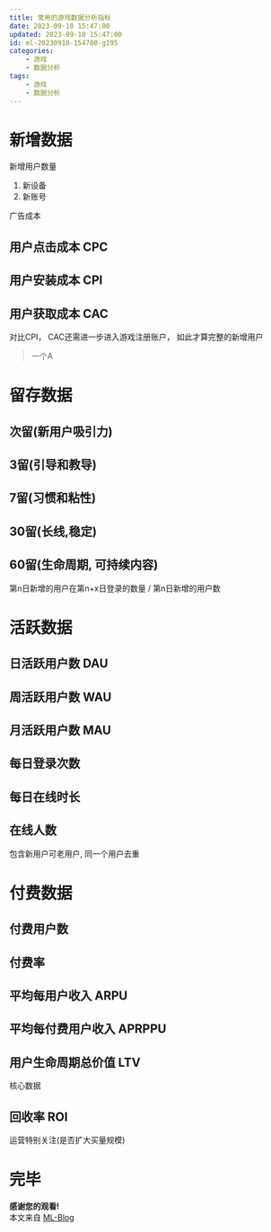 ```yaml
---
title: 常用的游戏数据分析指标
date: 2023-09-10 15:47:00
updated: 2023-09-10 15:47:00
id: ml-20230910-154700-g195
categories:
	- 游戏
	- 数据分析
tags: 
	- 游戏
	- 数据分析
---
```





<!--more-->

# 新增数据

新增用户数量
1. 新设备
2. 新账号

广告成本

## 用户点击成本 CPC

## 用户安装成本 CPI

## 用户获取成本 CAC

对比CPI， CAC还需进一步进入游戏注册账户， 如此才算完整的新增用户

> 一个A

# 留存数据

## 次留(新用户吸引力)

## 3留(引导和教导)

## 7留(习惯和粘性)

## 30留(长线,稳定)

## 60留(生命周期, 可持续内容)

第n日新增的用户在第n+x日登录的数量 / 第n日新增的用户数

# 活跃数据

## 日活跃用户数 DAU

## 周活跃用户数 WAU

## 月活跃用户数 MAU

## 每日登录次数

## 每日在线时长

## 在线人数


包含新用户可老用户, 同一个用户去重

# 付费数据

## 付费用户数

## 付费率

## 平均每用户收入 ARPU

## 平均每付费用户收入 APRPPU

## 用户生命周期总价值 LTV

核心数据

## 回收率 ROI

运营特别关注(是否扩大买量规模)

# 完毕

**感谢您的观看!**  
本文来自 [ML-Blog][ML-Blog_Link]

<!-- 图片 -->

<!-- 链接 -->

<!-- 水印 -->
[ML-Blog_Link]:https://userminghaoli.github.io/ "我的博客"
